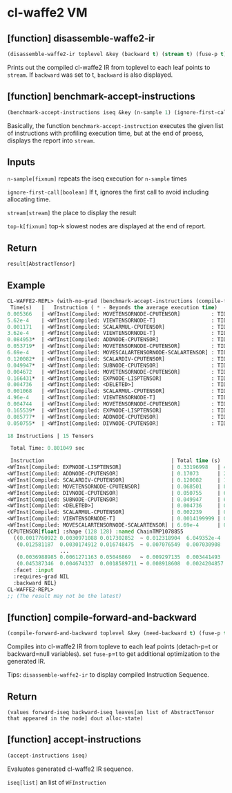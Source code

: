 
# cl-waffe2 VM

## [function] disassemble-waffe2-ir

```lisp
(disassemble-waffe2-ir toplevel &key (backward t) (stream t) (fuse-p t))
```

Prints out the compiled cl-waffe2 IR from toplevel to each leaf points to `stream`. If `backward` was set to t, `backward` is also displayed.

## [function] benchmark-accept-instructions

```lisp
(benchmark-accept-instructions iseq &key (n-sample 1) (ignore-first-call nil) (stream t) (top-k 10))
```

Basically, the function `benchmark-accept-instruction` executes the given list of instructions with profiling execution time, but at the end of proess, displays the report into `stream`.

## Inputs

`n-sample[fixnum]` repeats the iseq execution for `n-sample` times

`ignore-first-call[boolean]` If t, ignores the first call to avoid including allocating time.

`stream[stream]` the place to display the result

`top-k[fixnum]` top-k slowest nodes are displayed at the end of report.

## Return

`result[AbstractTensor]`

## Example

```lisp
CL-WAFFE2-REPL> (with-no-grad (benchmark-accept-instructions (compile-forward-and-backward (!softmax (randn `(128 128)))) :n-sample 1000))
 Time(s)   |   Instruction ( * - Beyonds the average execution time)
0.005366   | <WfInst[Compiled: MOVETENSORNODE-CPUTENSOR]          : TID1078760 <= op(TID1078760(128 128) TID1078676(128 128))>
5.62e-4    | <WfInst[Compiled: VIEWTENSORNODE-T]                  : TID1078719 <= op(TID1078719(128 128) TID1078717(128 1))>
0.001171   | <WfInst[Compiled: SCALARMUL-CPUTENSOR]               : TID1078679 <= op(TID1078679(128 1) TID1078681(1))>
3.62e-4    | <WfInst[Compiled: VIEWTENSORNODE-T]                  : TID1078690 <= op(TID1078690(128 128) TID1078679(128 1))>
0.084953*  | <WfInst[Compiled: ADDNODE-CPUTENSOR]                 : TID1078690 <= op(TID1078690(128 128) TID1078676(128 128))>
0.053719*  | <WfInst[Compiled: MOVETENSORNODE-CPUTENSOR]          : TID1078719 <= op(TID1078719(128 128) TID1078690(128 128))>
6.69e-4    | <WfInst[Compiled: MOVESCALARTENSORNODE-SCALARTENSOR] : TID1078742 <= op(TID1078742(1) TID1078714(1))>
0.120082*  | <WfInst[Compiled: SCALARDIV-CPUTENSOR]               : TID1078719 <= op(TID1078719(128 128) TID1078742(1))>
0.049947*  | <WfInst[Compiled: SUBNODE-CPUTENSOR]                 : TID1078760 <= op(TID1078760(128 128) TID1078719(128 128))>
0.004672   | <WfInst[Compiled: MOVETENSORNODE-CPUTENSOR]          : TID1078839 <= op(TID1078839(128 128) TID1078760(128 128))>
0.166431*  | <WfInst[Compiled: EXPNODE-LISPTENSOR]                : TID1078839 <= op(TID1078760(128 128) TID1078839(128 128))>
0.004736   | <WfInst[Compiled: <DELETED>]                         : TID1078856 <= op(TID1078856(128 128) TID1078839(128 128))>
0.001068   | <WfInst[Compiled: SCALARMUL-CPUTENSOR]               : TID1078805 <= op(TID1078805(128 1) TID1078807(1))>
4.96e-4    | <WfInst[Compiled: VIEWTENSORNODE-T]                  : TID1078816 <= op(TID1078816(128 128) TID1078805(128 1))>
0.004744   | <WfInst[Compiled: MOVETENSORNODE-CPUTENSOR]          : TID1078788 <= op(TID1078788(128 128) TID1078760(128 128))>
0.165539*  | <WfInst[Compiled: EXPNODE-LISPTENSOR]                : TID1078788 <= op(TID1078760(128 128) TID1078788(128 128))>
0.085777*  | <WfInst[Compiled: ADDNODE-CPUTENSOR]                 : TID1078816 <= op(TID1078816(128 128) TID1078788(128 128))>
0.050755*  | <WfInst[Compiled: DIVNODE-CPUTENSOR]                 : TID1078856 <= op(TID1078856(128 128) TID1078816(128 128))>

18 Instructions | 15 Tensors

 Total Time: 0.801049 sec

 Instruction                                         | Total time (s) | Time/Total (n-sample=1000)
<WfInst[Compiled: EXPNODE-LISPTENSOR]                | 0.33196998   | 41.441906%
<WfInst[Compiled: ADDNODE-CPUTENSOR]                 | 0.17073      | 21.313303%
<WfInst[Compiled: SCALARDIV-CPUTENSOR]               | 0.120082     | 14.990594%
<WfInst[Compiled: MOVETENSORNODE-CPUTENSOR]          | 0.068501     | 8.551412%
<WfInst[Compiled: DIVNODE-CPUTENSOR]                 | 0.050755     | 6.3360667%
<WfInst[Compiled: SUBNODE-CPUTENSOR]                 | 0.049947     | 6.2351995%
<WfInst[Compiled: <DELETED>]                         | 0.004736     | 0.5912248%
<WfInst[Compiled: SCALARMUL-CPUTENSOR]               | 0.002239     | 0.2795085%
<WfInst[Compiled: VIEWTENSORNODE-T]                  | 0.0014199999 | 0.17726754%
<WfInst[Compiled: MOVESCALARTENSORNODE-SCALARTENSOR] | 6.69e-4      | 0.08351549%
{CPUTENSOR[float] :shape (128 128) :named ChainTMP1078855 
  ((0.0017760922 0.0030971088 0.017302852  ~ 0.012318904  6.049352e-4  0.0041618845)                    
   (0.012581187  0.0030174912 0.016748475  ~ 0.007076549  0.007030908  0.0017801385)   
                 ...
   (0.0036988985 0.0061271163 0.05046869   ~ 0.009297135  0.003441493  5.820294e-4)
   (0.045387346  0.004674337  0.0018589711 ~ 0.008918608  0.0024204857 0.00761818))
  :facet :input
  :requires-grad NIL
  :backward NIL}
CL-WAFFE2-REPL>
;; (The result may not be the latest)
```


## [function] compile-forward-and-backward

```lisp
(compile-forward-and-backward toplevel &key (need-backward t) (fuse-p t) (compile-mode :default) (optimize-locality t))
```

Compiles into cl-waffe2 IR from topleve to each leaf points (detach-p=t or backward=null variables). set `fuse-p`=t to get additional optimization to the generated IR.

Tips: `disassemble-waffe2-ir` to display compiled Instruction Sequence.

## Return

`(values forward-iseq backward-iseq leaves[an list of AbstractTensor that appeared in the node] dout alloc-state)`

## [function] accept-instructions

```lisp
(accept-instructions iseq)
```

Evaluates generated cl-waffe2 IR sequence.

`iseq[list]` an list of `WFInstruction`

